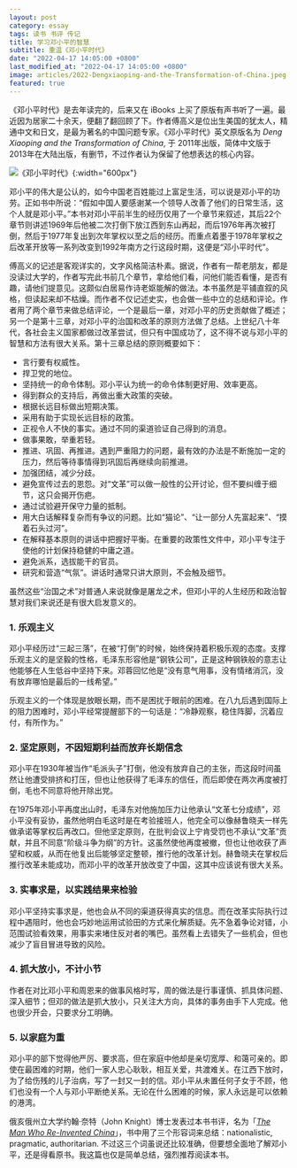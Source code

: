 ```yaml
---
layout: post
category: essay
tags: 读书 书评 传记
title: 学习邓小平的智慧
subtitle: 重温《邓小平时代》
date: "2022-04-17 14:05:00 +0800"
last_modified_at: "2022-04-17 14:05:00 +0800"
image: articles/2022-Dengxiaoping-and-the-Transformation-of-China.jpeg
featured: true
---
```


《邓小平时代》是去年读完的，后来又在 iBooks 上买了原版有声书听了一遍。最近因为居家二十余天，便翻了翻回顾了下。作者傅高义是位出生美国的犹太人，精通中文和日文，是最为著名的中国问题专家。《邓小平时代》英文原版名为 *Deng Xiaoping and the Transformation of China*, 于 2011年出版，简体中文版于2013年在大陆出版，有删节，不过作者认为保留了他想表达的核心内容。

![《邓小平时代》]({{site.images_baseurl}}/books/Dengxiaoping-and-the-Transformation-of-China-cn.jpeg?w=600){:width="600px"}

邓小平的伟大是公认的，如今中国老百姓能过上富足生活，可以说是邓小平的功劳。正如书中所说：“假如中国人要感谢某一个领导人改善了他们的日常生活，这个人就是邓小平。”本书对邓小平前半生的经历仅用了一个章节来叙述，其后22个章节则讲述1969年后他被二次打倒下放江西到东山再起，而后1976年再次被打倒，然后于1977年复出到次年掌权以至之后的经历。而重点着墨于1978年掌权之后改革开放等一系列改变到1992年南方之行这段时期，这便是“邓小平时代”。

傅高义的记述是客观详实的，文字风格简洁朴素。据说，作者有一帮老朋友，都是没读过大学的，作者写完此书前几个章节，拿给他们看，问他们能否看懂，是否有趣，请他们提意见。这颇似白居易作诗老妪能解的做法。本书虽然是平铺直叙的风格，但读起来却不枯燥。而作者不仅记述史实，也会做一些中立的总结和评论。作者用了两个章节来做总结评论，一个是最后一章，对邓小平的历史贡献做了概述；另一个是第十三章，对邓小平的治国和改革的原则方法做了总结。上世纪八十年代，各社会主义国家都做过改革尝试，但只有中国成功了，这不得不说与邓小平的智慧和方法有很大关系。第十三章总结的原则概要如下：

- 言行要有权威性。
- 捍卫党的地位。
- 坚持统一的命令体制。邓小平认为统一的命令体制更好用、效率更高。
- 得到群众的支持后，再做出重大政策的突破。
- 根据长远目标做出短期决策。
- 采用有助于实现长远目标的政策。
- 正视令人不快的事实。通过不同的渠道验证自己得到的消息。
- 做事果敢，举重若轻。
- 推进、巩固、再推进。遇到严重阻力的问题，最有效的办法是不断施加一定的压力，然后等待事情得到巩固后再继续向前推进。
- 加强团结，减少分歧。
- 避免宣传过去的恩怨。对“文革”可以做一般性的公开讨论，但不要纠缠于细节，这只会揭开伤疤。
- 通过试验避开保守力量的抵制。
- 用大白话解释复杂而有争议的问题。比如“猫论”、“让一部分人先富起来”、“摸着石头过河”。
- 在解释基本原则的讲话中把握好平衡。在重要的政策性文件中，邓小平专注于使他的计划保持稳健的中庸之道。
- 避免派系，选拔能干的官员。
- 研究和营造“气氛”。讲话时通常只讲大原则，不会触及细节。

虽然这些“治国之术”对普通人来说就像是屠龙之术，但邓小平的人生经历和政治智慧对我们来说还是有很大启发意义的。

### 1. 乐观主义

邓小平经历过“三起三落”，在被“打倒”的时候，始终保持着积极乐观的态度。支撑乐观主义的是坚毅的性格，毛泽东形容他是“钢铁公司”，正是这种钢铁般的意志让他能够在人生低谷中坚持下来。邓蓉回忆他是“没有意气用事，没有情绪消沉，没有放弃哪怕是最后的一线希望。”

乐观主义的一个体现是放眼长期，而不是困扰于眼前的困难。在八九后遇到国际上的阻力困难时，邓小平经常提醒部下的一句话是：“冷静观察，稳住阵脚，沉着应付，有所作为。”

### 2. 坚定原则，不因短期利益而放弃长期信念

邓小平在1930年被当作“毛派头子”打倒，他没有放弃自己的主张，而这段时间虽然让他遭受排挤和打压，但也让他获得了毛泽东的信任，而后即使在两次再度被打倒，毛也不同意将他开除出党。

在1975年邓小平再度出山时，毛泽东对他施加压力让他承认“文革七分成绩”，邓小平没有妥协，虽然他明白毛这时是在考验接班人，他完全可以像赫鲁晓夫一样先做承诺等掌权后再改口。但他坚定原则，在批判会议上宁肯受罚也不承认“文革”贡献，并且不同意“阶级斗争为纲”的方针。这虽然使他再度被撤，但也让他收获了声望和权威，从而在他复出后能够坚定整顿，推行他的改革计划。赫鲁晓夫在掌权后推行改革未能成功，而邓小平的改革开放改变了中国，这其中应该说有很大关系。

### 3. 实事求是，以实践结果来检验

邓小平坚持实事求是，他也会从不同的渠道获得真实的信息。而在改革实际执行过程中遇阻时，他也会巧妙地运用试验田的方式来化解质疑。先不急着争论对错，小范围试验看效果，用事实来堵住反对者的嘴巴。虽然看上去错失了一些机会，但也减少了盲目冒进导致的风险。

### 4. 抓大放小，不计小节

作者在对比邓小平和周恩来的做事风格时写，周的做法是行事谨慎、抓具体问题、深入细节；但邓的做法是抓大放小，只关注大方向，具体的事务由手下人完成。他也很少开会，只要求分工明确。

### 5. 以家庭为重

邓小平的部下觉得他严厉、要求高，但在家庭中他却是亲切宽厚、和蔼可亲的。即使在最困难的时期，他们一家人忠心耿耿，相互关爱，共渡难关。在江西下放时，为了给伤残的儿子治病，写了一封又一封的信。邓小平从未置任何子女于不顾，他们也没有一个人与邓小平断绝关系。无论在什么困难的时候，家人永远是可以依赖的港湾。

俄亥俄州立大学约翰·奈特（John Knight）博士发表过本书书评，名为「[*The Man Who Re-Invented China*](https://origins.osu.edu/review/man-who-re-invented-china)」，书中用了三个形容词来总结：nationalistic, pragmatic, authoritarian. 不过这三个词虽说还比较准确，但要想全面地了解邓小平，还是得看原书。我这篇也仅是简单总结，强烈推荐阅读本书。
